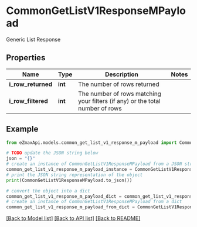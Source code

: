 # CommonGetListV1ResponseMPayload

Generic List Response

## Properties

Name | Type | Description | Notes
------------ | ------------- | ------------- | -------------
**i_row_returned** | **int** | The number of rows returned | 
**i_row_filtered** | **int** | The number of rows matching your filters (if any) or the total number of rows | 

## Example

```python
from eZmaxApi.models.common_get_list_v1_response_m_payload import CommonGetListV1ResponseMPayload

# TODO update the JSON string below
json = "{}"
# create an instance of CommonGetListV1ResponseMPayload from a JSON string
common_get_list_v1_response_m_payload_instance = CommonGetListV1ResponseMPayload.from_json(json)
# print the JSON string representation of the object
print(CommonGetListV1ResponseMPayload.to_json())

# convert the object into a dict
common_get_list_v1_response_m_payload_dict = common_get_list_v1_response_m_payload_instance.to_dict()
# create an instance of CommonGetListV1ResponseMPayload from a dict
common_get_list_v1_response_m_payload_from_dict = CommonGetListV1ResponseMPayload.from_dict(common_get_list_v1_response_m_payload_dict)
```
[[Back to Model list]](../README.md#documentation-for-models) [[Back to API list]](../README.md#documentation-for-api-endpoints) [[Back to README]](../README.md)


